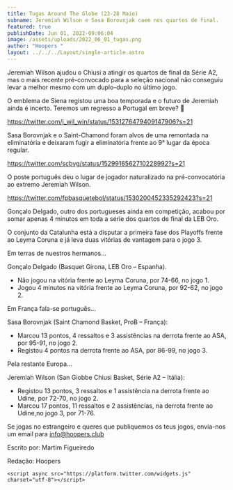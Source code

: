 ```yaml
---
title: Tugas Around The Globe (23-28 Maio)
subname: Jeremiah Wilson e Sasa Borovnjak caem nos quartos de final.
featured: true
publishDate: Jun 01, 2022-09:06:04
image: /assets/uploads/2022_06_01_tugas.png
author: "Hoopers "
layout: ../../../Layout/single-article.astro
---
```



Jeremiah Wilson ajudou o Chiusi a atingir os quartos de final da Série A2, mas o mais recente pré-convocado para a seleção nacional não conseguiu levar a melhor mesmo com um duplo-duplo no último jogo.



O emblema de Siena registou uma boa temporada e o futuro de Jeremiah ainda é incerto. Teremos um regresso a Portugal em breve? 👀 

<https://twitter.com/j_wil_win/status/1531276479409147906?s=21> 



Sasa Borovnjak e o Saint-Chamond foram alvos de uma remontada na eliminatória e deixaram fugir a eliminatória frente ao 9° lugar da época regular.

<https://twitter.com/scbvg/status/1529916562710228992?s=21> 



O poste português deu o lugar de jogador naturalizado na pré-convocatória ao extremo Jeremiah Wilson. 

<https://twitter.com/fpbasquetebol/status/1530200452335292423?s=21> 



Gonçalo Delgado, outro dos portugueses ainda em competição, acabou por somar apenas 4 minutos em toda a série dos quartos de final da LEB Oro. 

O conjunto da Catalunha está a disputar a primeira fase dos Playoffs frente ao Leyma Coruna e já leva duas vitórias de vantagem para o jogo 3.



Em terras de nuestros hermanos…



Gonçalo Delgado (Basquet Girona, LEB Oro – Espanha).

* Não jogou na vitória frente ao Leyma Coruna, por 74-66, no jogo 1. 
* Jogou 4 minutos na vitória frente ao Leyma Coruna, por 92-62, no jogo 2.



Em França fala-se português…



Sasa Borovnjak (Saint Chamond Basket, ProB – França):

* Marcou 13 pontos, 4 ressaltos e 3 assistências na derrota frente ao ASA, por 95-91, no jogo 2.
* Registou 4 pontos na derrota frente ao ASA, por 86-99, no jogo 3.



Pela restante Europa…



Jeremiah Wilson (San Giobbe Chiusi Basket, Série A2 – Itália): 

* Registou 13 pontos, 3 ressaltos e 1 assistência na derrota frente ao Udine, por 72-70, no jogo 2.
* Marcou 17 pontos, 11 ressaltos e 2 assistências, na derrota frente ao Udine,no jogo 3, por 71-76.



Se jogas no estrangeiro e queres que publiquemos os teus jogos, envia-nos um email para info@hoopers.club



Escrito por: Martim Figueiredo



Redação: Hoopers



`<script async src="https://platform.twitter.com/widgets.js" charset="utf-8"></script>`